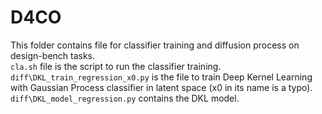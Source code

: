 # D4CO
This folder contains file for classifier training and diffusion process on design-bench tasks.  
`cla.sh` file is the script to run the classifier training. `diff\DKL_train_regression_x0.py` is the file to train Deep Kernel Learning with Gaussian Process classifier in latent space (x0 in its name is a typo). `diff\DKL_model_regression.py` contains the DKL model.  

